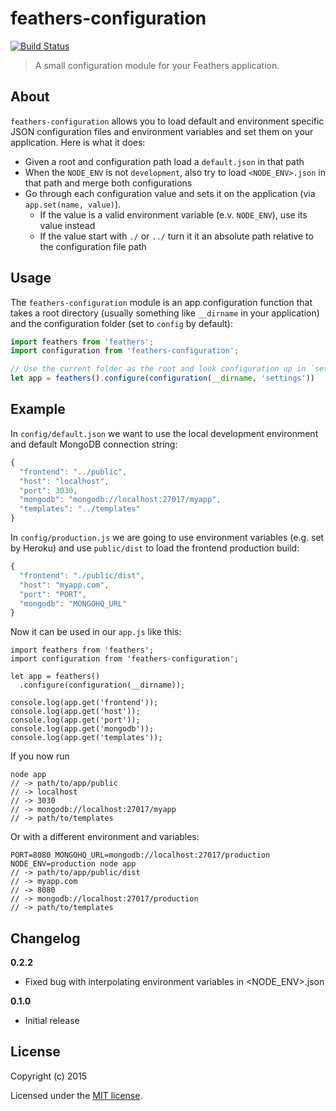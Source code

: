 # feathers-configuration

[![Build Status](https://travis-ci.org/feathersjs/feathers-configuration.png?branch=master)](https://travis-ci.org/feathersjs/feathers-configuration)

> A small configuration module for your Feathers application.

## About

`feathers-configuration` allows you to load default and environment specific JSON configuration files and environment variables and set them on your application. Here is what it does:

- Given a root and configuration path load a `default.json` in that path
- When the `NODE_ENV` is not `development`, also try to load `<NODE_ENV>.json` in that path and merge both configurations
- Go through each configuration value and sets it on the application (via `app.set(name, value)`).
  - If the value is a valid environment variable (e.v. `NODE_ENV`), use its value instead
  - If the value start with `./` or `../` turn it it an absolute path relative to the configuration file path

## Usage

The `feathers-configuration` module is an app configuration function that takes a root directory (usually something like `__dirname` in your application) and the configuration folder (set to `config` by default):

```js
import feathers from 'feathers';
import configuration from 'feathers-configuration';

// Use the current folder as the root and look configuration up in `settings`
let app = feathers().configure(configuration(__dirname, 'settings'))
```

## Example

In `config/default.json` we want to use the local development environment and default MongoDB connection string:

```js
{
  "frontend": "../public",
  "host": "localhost",
  "port": 3030,
  "mongodb": "mongodb://localhost:27017/myapp",
  "templates": "../templates"
}
```

In `config/production.js` we are going to use environment variables (e.g. set by Heroku) and use `public/dist` to load the frontend production build:

```js
{
  "frontend": "./public/dist",
  "host": "myapp.com",
  "port": "PORT",
  "mongodb": "MONGOHQ_URL"
}
```

Now it can be used in our `app.js` like this:

```
import feathers from 'feathers';
import configuration from 'feathers-configuration';

let app = feathers()
  .configure(configuration(__dirname));

console.log(app.get('frontend'));
console.log(app.get('host'));
console.log(app.get('port'));
console.log(app.get('mongodb'));
console.log(app.get('templates'));
```

If you now run

```
node app
// -> path/to/app/public
// -> localhost
// -> 3030
// -> mongodb://localhost:27017/myapp
// -> path/to/templates
```

Or with a different environment and variables:

```
PORT=8080 MONGOHQ_URL=mongodb://localhost:27017/production NODE_ENV=production node app
// -> path/to/app/public/dist
// -> myapp.com
// -> 8080
// -> mongodb://localhost:27017/production
// -> path/to/templates
```

## Changelog

__0.2.2__

- Fixed bug with interpolating environment variables in <NODE_ENV>.json


__0.1.0__

- Initial release

## License

Copyright (c) 2015

Licensed under the [MIT license](LICENSE).
